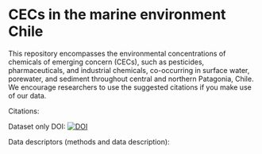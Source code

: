 # CECs in the marine environment Chile
This repository encompasses the environmental concentrations of chemicals of emerging concern (CECs), such as pesticides, pharmaceuticals, and industrial chemicals, co-occurring in surface water, porewater, and sediment throughout central and northern Patagonia, Chile. We encourage researchers to use the suggested citations if you make use of our data.

Citations:

Dataset only DOI: [![DOI](https://zenodo.org/badge/793096005.svg)](https://zenodo.org/doi/10.5281/zenodo.11080739)

Data descriptors (methods and data description):
